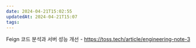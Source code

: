 ```yaml
---
date: 2024-04-21T15:02:55
updatedAt: 2024-04-21T15:07
tags: 
---
```

Feign 코드 분석과 서버 성능 개선 - https://toss.tech/article/engineering-note-3